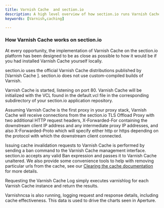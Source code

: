 ```yaml
---
title: Varnish Cache  and section.io  
description: A high level overview of how section.io runs Varnish Cache 
keywords: [Varnish,caching]

---
```

### How Varnish Cache  works on section.io

At every opportunity, the implementation of Varnish Cache on the section.io platform has been designed to be as close as possible to how it would be if you had installed Varnish Cache yourself locally.

section.io uses the official Varnish Cache distributions published by [Varnish Cache ]. section.io does not use custom-compiled builds of Varnish.

Varnish Cache is started, listening on port 80. Varnish Cache will be initialized with the VCL found in the default.vcl file in the corresponding subdirectory of your section.io application repository.

Assuming Varnish Cache is the first proxy in your proxy stack, Varnish Cache will receive connections from the section.io TLS Offload Proxy with two additional HTTP request headers, X-Forwarded-For containing the downstream client IP address and any intermediate proxy IP addresses, and also X-Forwarded-Proto which will specify either http or https depending on the protocol with which the downstream client connected.

Issuing cache invalidation requests to Varnish Cache is performed by sending a ban command to the Varnish Cache management interface. section.io accepts any valid Ban expression and passes it to Varnish Cache unaltered. We also provide some convenience tools to help
with removing particular urls from the cache, see our [Clearing the cache documentation](/docs/clearing-the-cache/) for more details.

Requesting the Varnish Cache Log simply executes varnishlog for each Varnish Cache instance and return the results.

Varnishncsa is also running, logging request and response details, including cache effectiveness. This data is used to drive the charts seen in Aperture.
